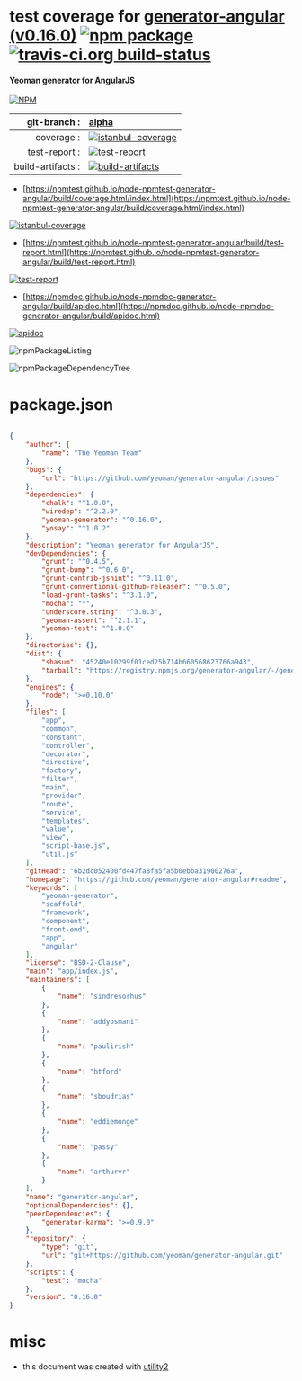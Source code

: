 # test coverage for  [generator-angular (v0.16.0)](https://github.com/yeoman/generator-angular#readme)  [![npm package](https://img.shields.io/npm/v/npmtest-generator-angular.svg?style=flat-square)](https://www.npmjs.org/package/npmtest-generator-angular) [![travis-ci.org build-status](https://api.travis-ci.org/npmtest/node-npmtest-generator-angular.svg)](https://travis-ci.org/npmtest/node-npmtest-generator-angular)
#### Yeoman generator for AngularJS

[![NPM](https://nodei.co/npm/generator-angular.png?downloads=true&downloadRank=true&stars=true)](https://www.npmjs.com/package/generator-angular)

| git-branch : | [alpha](https://github.com/npmtest/node-npmtest-generator-angular/tree/alpha)|
|--:|:--|
| coverage : | [![istanbul-coverage](https://npmtest.github.io/node-npmtest-generator-angular/build/coverage.badge.svg)](https://npmtest.github.io/node-npmtest-generator-angular/build/coverage.html/index.html)|
| test-report : | [![test-report](https://npmtest.github.io/node-npmtest-generator-angular/build/test-report.badge.svg)](https://npmtest.github.io/node-npmtest-generator-angular/build/test-report.html)|
| build-artifacts : | [![build-artifacts](https://npmtest.github.io/node-npmtest-generator-angular/glyphicons_144_folder_open.png)](https://github.com/npmtest/node-npmtest-generator-angular/tree/gh-pages/build)|

- [https://npmtest.github.io/node-npmtest-generator-angular/build/coverage.html/index.html](https://npmtest.github.io/node-npmtest-generator-angular/build/coverage.html/index.html)

[![istanbul-coverage](https://npmtest.github.io/node-npmtest-generator-angular/build/screenCapture.buildCi.browser.%252Ftmp%252Fbuild%252Fcoverage.lib.html.png)](https://npmtest.github.io/node-npmtest-generator-angular/build/coverage.html/index.html)

- [https://npmtest.github.io/node-npmtest-generator-angular/build/test-report.html](https://npmtest.github.io/node-npmtest-generator-angular/build/test-report.html)

[![test-report](https://npmtest.github.io/node-npmtest-generator-angular/build/screenCapture.buildCi.browser.%252Ftmp%252Fbuild%252Ftest-report.html.png)](https://npmtest.github.io/node-npmtest-generator-angular/build/test-report.html)

- [https://npmdoc.github.io/node-npmdoc-generator-angular/build/apidoc.html](https://npmdoc.github.io/node-npmdoc-generator-angular/build/apidoc.html)

[![apidoc](https://npmdoc.github.io/node-npmdoc-generator-angular/build/screenCapture.buildCi.browser.%252Ftmp%252Fbuild%252Fapidoc.html.png)](https://npmdoc.github.io/node-npmdoc-generator-angular/build/apidoc.html)

![npmPackageListing](https://npmtest.github.io/node-npmtest-generator-angular/build/screenCapture.npmPackageListing.svg)

![npmPackageDependencyTree](https://npmtest.github.io/node-npmtest-generator-angular/build/screenCapture.npmPackageDependencyTree.svg)



# package.json

```json

{
    "author": {
        "name": "The Yeoman Team"
    },
    "bugs": {
        "url": "https://github.com/yeoman/generator-angular/issues"
    },
    "dependencies": {
        "chalk": "^1.0.0",
        "wiredep": "^2.2.0",
        "yeoman-generator": "^0.16.0",
        "yosay": "^1.0.2"
    },
    "description": "Yeoman generator for AngularJS",
    "devDependencies": {
        "grunt": "^0.4.5",
        "grunt-bump": "^0.6.0",
        "grunt-contrib-jshint": "^0.11.0",
        "grunt-conventional-github-releaser": "^0.5.0",
        "load-grunt-tasks": "^3.1.0",
        "mocha": "*",
        "underscore.string": "^3.0.3",
        "yeoman-assert": "^2.1.1",
        "yeoman-test": "^1.0.0"
    },
    "directories": {},
    "dist": {
        "shasum": "45240e10299f01ced25b714b660568623766a943",
        "tarball": "https://registry.npmjs.org/generator-angular/-/generator-angular-0.16.0.tgz"
    },
    "engines": {
        "node": ">=0.10.0"
    },
    "files": [
        "app",
        "common",
        "constant",
        "controller",
        "decorator",
        "directive",
        "factory",
        "filter",
        "main",
        "provider",
        "route",
        "service",
        "templates",
        "value",
        "view",
        "script-base.js",
        "util.js"
    ],
    "gitHead": "6b2dc052400fd447fa8fa5fa5b0ebba31900276a",
    "homepage": "https://github.com/yeoman/generator-angular#readme",
    "keywords": [
        "yeoman-generator",
        "scaffold",
        "framework",
        "component",
        "front-end",
        "app",
        "angular"
    ],
    "license": "BSD-2-Clause",
    "main": "app/index.js",
    "maintainers": [
        {
            "name": "sindresorhus"
        },
        {
            "name": "addyosmani"
        },
        {
            "name": "paulirish"
        },
        {
            "name": "btford"
        },
        {
            "name": "sboudrias"
        },
        {
            "name": "eddiemonge"
        },
        {
            "name": "passy"
        },
        {
            "name": "arthurvr"
        }
    ],
    "name": "generator-angular",
    "optionalDependencies": {},
    "peerDependencies": {
        "generator-karma": ">=0.9.0"
    },
    "repository": {
        "type": "git",
        "url": "git+https://github.com/yeoman/generator-angular.git"
    },
    "scripts": {
        "test": "mocha"
    },
    "version": "0.16.0"
}
```



# misc
- this document was created with [utility2](https://github.com/kaizhu256/node-utility2)
